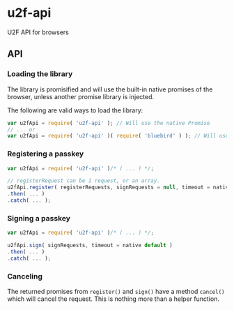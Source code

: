 # u2f-api

U2F API for browsers

## API

### Loading the library

The library is promisified and will use the built-in native promises of the browser, unless another promise library is injected.

The following are valid ways to load the library:

```js
var u2fApi = require( 'u2f-api' ); // Will use the native Promise
// ... or
var u2fApi = require( 'u2f-api' )( require( 'bluebird' ) ); // Will use bluebird for promises
```

### Registering a passkey

```js
var u2fApi = require( 'u2f-api' )/* ( ... ) */;

// registerRequest can be 1 request, or an array.
u2fApi.register( registerRequests, signRequests = null, timeout = native default )
.then( ... )
.catch( ... );
```

### Signing a passkey

```js
var u2fApi = require( 'u2f-api' )/* ( ... ) */;

u2fApi.sign( signRequests, timeout = native default )
.then( ... )
.catch( ... );
```

### Canceling

The returned promises from `register()` and `sign()` have a method `cancel()` which will cancel the request. This is nothing more than a helper function.
